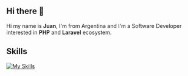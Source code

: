 ## Hi there 👋

Hi my name is **Juan**, I'm from Argentina and I'm a Software Developer interested in **PHP** and **Laravel** ecosystem.

## Skills

[![My Skills](https://skillicons.dev/icons?i=php,laravel,tailwind,postgres,bash,linux,js,docker)](https://skillicons.dev)



<!--
**juanfrbgs/juanfrbgs** is a ✨ _special_ ✨ repository because its `README.md` (this file) appears on your GitHub profile.

Here are some ideas to get you started:

- 🔭 I’m currently working on ...
- 🌱 I’m currently learning ...
- 👯 I’m looking to collaborate on ...
- 🤔 I’m looking for help with ...
- 💬 Ask me about ...
- 📫 How to reach me: ...
- 😄 Pronouns: ...
- ⚡ Fun fact: ...
-->
